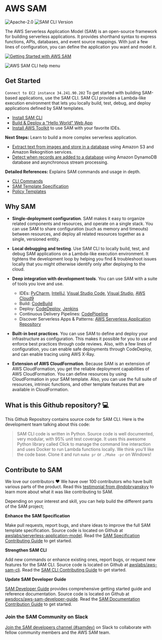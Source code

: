 <p align="center">
</p>

# AWS SAM

![Apache-2.0](https://img.shields.io/npm/l/aws-sam-local.svg)
![SAM CLI Version](https://img.shields.io/github/release/awslabs/aws-sam-cli.svg?label=CLI%20Version)

The AWS Serverless Application Model (SAM) is an open-source framework for building serverless applications. 
It provides shorthand syntax to express functions, APIs, databases, and event source mappings. 
With just a few lines of configuration, you can define the application you want and model it.

[![Getting Started with AWS SAM](./media/get-started-youtube.png)](https://www.youtube.com/watch?v=1dzihtC5LJ0)

![AWS SAM CLI help menu](https://user-images.githubusercontent.com/3770774/87969094-59d05a80-ca76-11ea-9c23-76306fa8592b.png)

## Get Started
`Connect to EC2 instance 34.241.90.202`
To get started with building SAM-based applications, use the SAM CLI. SAM CLI provides a Lambda-like execution 
environment that lets you locally build, test, debug, and deploy applications defined by SAM templates.

* [Install SAM CLI](https://docs.aws.amazon.com/serverless-application-model/latest/developerguide/serverless-sam-cli-install.html)
* [Build & Deploy a "Hello World" Web App](https://docs.aws.amazon.com/serverless-application-model/latest/developerguide/serverless-quick-start.html)
* [Install AWS Toolkit](https://aws.amazon.com/getting-started/tools-sdks/#IDE_and_IDE_Toolkits) to use SAM with your favorite IDEs.


**Next Steps:** Learn to build a more complex serverless application.
* [Extract text from images and store in a database](https://docs.aws.amazon.com/serverless-application-model/latest/developerguide/serverless-example-s3.html) using Amazon S3 and Amazon Rekognition services.
* [Detect when records are added to a database](https://docs.aws.amazon.com/serverless-application-model/latest/developerguide/serverless-example-ddb.html) using Amazon DynamoDB database and asynchronous stream processing.


**Detailed References:** Explains SAM commands and usage in depth.
* [CLI Commands](https://docs.aws.amazon.com/serverless-application-model/latest/developerguide/serverless-sam-cli-command-reference.html)
* [SAM Template Specification](https://github.com/awslabs/serverless-application-model/blob/master/versions/2016-10-31.md)
* [Policy Templates](https://docs.aws.amazon.com/serverless-application-model/latest/developerguide/serverless-policy-templates.html)

## Why SAM

+ **Single\-deployment configuration**\. SAM makes it easy to organize related components and resources, and operate on a single stack\. You can use SAM to share configuration \(such as memory and timeouts\) between resources, and deploy all related resources together as a single, versioned entity\.
   
+ **Local debugging and testing**\. Use SAM CLI to locally build, test, and debug SAM applications on a Lambda-like execution environment. It tightens the development loop by helping you find & troubleshoot issues locally that you might otherwise identify only after deploying to the cloud.

+ **Deep integration with development tools**. You can use SAM with a suite of tools you love and use.
    + IDEs: [PyCharm](https://aws.amazon.com/pycharm/), [IntelliJ](https://aws.amazon.com/intellij/), [Visual Studio Code](https://aws.amazon.com/visualstudiocode/), [Visual Studio](https://aws.amazon.com/visualstudio/), [AWS Cloud9](https://aws.amazon.com/cloud9/)
    + Build: [CodeBuild](https://docs.aws.amazon.com/codebuild/latest/userguide/)
    + Deploy: [CodeDeploy](https://docs.aws.amazon.com/codedeploy/latest/userguide/), [Jenkins](https://wiki.jenkins.io/display/JENKINS/AWS+SAM+Plugin)
    + Continuous Delivery Pipelines: [CodePipeline](https://docs.aws.amazon.com/codepipeline/latest/userguide/) 
    + Discover Serverless Apps & Patterns: [AWS Serverless Application Repository](https://docs.aws.amazon.com/serverlessrepo/latest/devguide/)

+ **Built\-in best practices**\. You can use SAM to define and deploy your infrastructure as configuration. This makes it possible for you to use and enforce best practices through code reviews. Also, with a few lines of configuration, you can enable safe deployments through CodeDeploy, and can enable tracing using AWS X\-Ray\.

+ **Extension of AWS CloudFormation**\. Because SAM is an extension of AWS CloudFormation, you get the reliable deployment capabilities of AWS CloudFormation\. You can define resources by using CloudFormation in your SAM template\. Also, you can use the full suite of resources, intrinsic functions, and other template features that are available in CloudFormation\.

## What is this Github repository? 💻
This Github Repository contains source code for SAM CLI. Here is the development team talking about this code:

> SAM CLI code is written in Python. Source code is well documented, very modular, with 95% unit test coverage. 
It uses this awesome Python library called Click to manage the command line interaction and uses Docker to run Lambda functions locally.
We think you'll like the code base. Clone it and run `make pr` or `./Make -pr` on Windows!

## Contribute to SAM

We love our contributors ❤️ We have over 100 contributors who have built various parts of the product. 
Read this [testimonial from @ndobryanskyy](https://www.lohika.com/aws-sam-my-exciting-first-open-source-experience/) to learn
more about what it was like contributing to SAM. 

Depending on your interest and skill, you can help build the different parts of the SAM project; 

**Enhance the SAM Specification**

Make pull requests, report bugs, and share ideas to improve the full SAM template specification.
Source code is located on Github at [awslabs/serverless-application-model](https://github.com/awslabs/serverless-application-model). 
Read the [SAM Specification Contributing Guide](https://github.com/awslabs/serverless-application-model/blob/master/CONTRIBUTING.md)
to get started.
    
**Strengthen SAM CLI**

Add new commands or enhance existing ones, report bugs, or request new features for the SAM CLI.
Source code is located on Github at [awslabs/aws-sam-cli](https://github.com/awslabs/aws-sam-cli). Read the [SAM CLI Contributing Guide](https://github.com/awslabs/aws-sam-cli/blob/develop/CONTRIBUTING.md) to 
get started. 

**Update SAM Developer Guide**

[SAM Developer Guide](https://docs.aws.amazon.com/serverless-application-model/latest/developerguide/index.html) provides comprehensive getting started guide and reference documentation.
Source code is located on Github at [awsdocs/aws-sam-developer-guide](https://github.com/awsdocs/aws-sam-developer-guide).
Read the [SAM Documentation Contribution Guide](https://github.com/awsdocs/aws-sam-developer-guide/blob/master/CONTRIBUTING.md) to get
started. 

### Join the SAM Community on Slack
[Join the SAM developers channel (#samdev)](https://join.slack.com/t/awsdevelopers/shared_invite/zt-idww18e8-Z1kXhI7GNuDewkweCF3YjA) on Slack to collaborate with fellow community members and the AWS SAM team.



